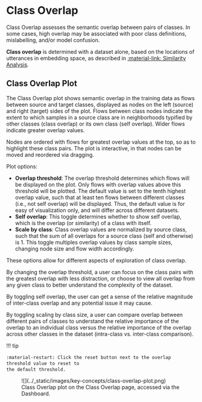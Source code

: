 # Class Overlap

Class Overlap assesses the semantic overlap between pairs of classes. In some cases, high
overlap may be associated with poor class definitions, mislabelling, and/or model confusion.

**Class overlap** is determined with a dataset alone, based on the locations of utterances in
embedding space, as described in
[:material-link: Similarity Analysis](../key-concepts/similarity.md).

## Class Overlap Plot

The Class Overlap plot shows semantic overlap in the training data as flows between source and
target classes, displayed as nodes on the left (source) and right (target) sides of the plot.
Flows between class nodes
indicate the extent to which samples in a source class are in neighborhoods typified by
other classes (class overlap) or its own class (self overlap). Wider flows indicate greater
overlap values.

Nodes are ordered with flows for greatest overlap values at the top, so as to highlight these class
pairs.  The plot is interactive, in that nodes can be moved and reordered via dragging.

Plot options:

* **Overlap threshold**: The overlap threshold determines which flows will be displayed on the
  plot. Only flows with overlap values above this threshold will be plotted. The default value
  is set to the tenth highest overlap value, such that at least ten flows between different
  classes (i.e., not self overlap) will be displayed. Thus, the default value is for easy of
  visualization only, and will differ across different datasets.
* **Self overlap**: This toggle determines whether to show self overlap, which is the overlap
  (or similarity) of a class with itself.
* **Scale by class**: Class overlap values are normalized by source class, such that the sum of
  all overlaps for a source class (self and otherwise) is 1.  This toggle multiples overlap
  values by class sample sizes, changing node size and flow width accordingly.

These options allow for different aspects of exploration of class overlap.

By changing the overlap threshold, a user can focus on the class pairs with the greatest overlap
with less distraction, or choose to view all overlap from any given class to better understand
the complexity of the dataset.

By toggling self overlap, the user can get a sense of the relative magnitude of inter-class
overlap and any potential issue it may cause.

By toggling scaling by class size, a user can compare overlap between different pairs of classes to
understand the relative importance of the overlap to an individual class versus the relative
importance of the overlap across other classes in the dataset (intra-class vs. inter-class
comparison).

!!! tip

    :material-restart: Click the reset button next to the overlap threshold value to reset to
    the default threshold.

<figure markdown>
![](../_static/images/key-concepts/class-overlap-plot.png)
<figcaption>
Class Overlap plot on the Class Overlap page, accessed via the Dashboard.
</figcaption>
</figure>


